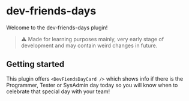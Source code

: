# dev-friends-days



Welcome to the dev-friends-days plugin!

> :warning: Made for learning purposes mainly, very early stage of development and may contain weird changes in future.

## Getting started

This plugin offers `<DevFiendsDayCard />` which shows info if there is the Programmer, Tester or SysAdmin day today so you will know when to celebrate that special day with your team!